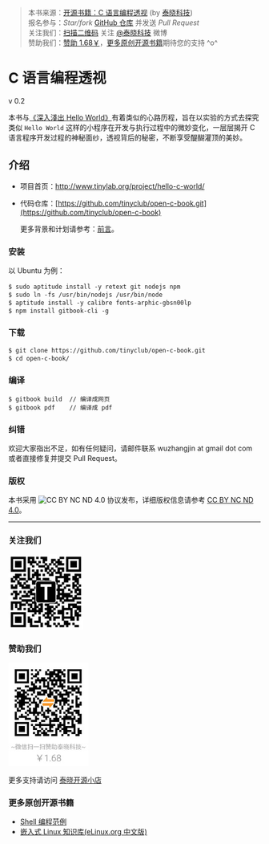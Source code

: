 > 本书来源：[开源书籍：C 语言编程透视](http://www.tinylab.org/project/hello-c-world/) (by [泰晓科技](http://tinylab.org))<br>
> 报名参与：*Star/fork* [GitHub 仓库](https://github.com/tinyclub/open-c-book) 并发送 *Pull Request*<br>
> 关注我们：[扫描二维码](#follow) 关注 [@泰晓科技](http://weibo.com/tinylaborg) 微博<br>
> 赞助我们：[赞助 1.68￥](#donate)，[更多原创开源书籍](#more)期待您的支持 ^o^ <br>


# C 语言编程透视

v 0.2

本书与[《深入淺出 Hello World》](http://blog.linux.org.tw/~jserv/archives/001844.html)有着类似的心路历程，旨在以实验的方式去探究类似 `Hello World` 这样的小程序在开发与执行过程中的微妙变化，一层层揭开 C 语言程序开发过程的神秘面纱，透视背后的秘密，不断享受醍醐灌顶的美妙。

## 介绍

- 项目首页：<http://www.tinylab.org/project/hello-c-world/>
- 代码仓库：[https://github.com/tinyclub/open-c-book.git](https://github.com/tinyclub/open-c-book)

    更多背景和计划请参考：[前言](zh/preface/01-chapter1.markdown)。

### 安装

以 Ubuntu 为例：

    $ sudo aptitude install -y retext git nodejs npm
    $ sudo ln -fs /usr/bin/nodejs /usr/bin/node
    $ aptitude install -y calibre fonts-arphic-gbsn00lp
    $ npm install gitbook-cli -g

### 下载

    $ git clone https://github.com/tinyclub/open-c-book.git
    $ cd open-c-book/

### 编译

    $ gitbook build  // 编译成网页
    $ gitbook pdf    // 编译成 pdf

### 纠错

欢迎大家指出不足，如有任何疑问，请邮件联系 wuzhangjin at gmail dot com 或者直接修复并提交 Pull Request。

### 版权

本书采用 ![CC BY NC ND 4.0](http://i.creativecommons.org/l/by-nc-nd/4.0/88x31.png) 协议发布，详细版权信息请参考 [CC BY NC ND 4.0](http://creativecommons.org/licenses/by-nc-nd/4.0/)。

<hr>

### 关注我们

<span id="follow"><img src="pic/tinylab-logo-sina.jpg" width="150"/></span>

### 赞助我们

<span id="donate"><img src="pic/tinylab-sponsor-1.68.jpg" width="160"/></span>

更多支持请访问 [泰晓开源小店](http://weidian.com/?userid=335178200)

### 更多原创开源书籍

* [Shell 编程范例](http://tinylab.gitbooks.io/shellbook/)
* [嵌入式 Linux 知识库(eLinux.org 中文版)](http://tinylab.gitbooks.io/elinux/)
